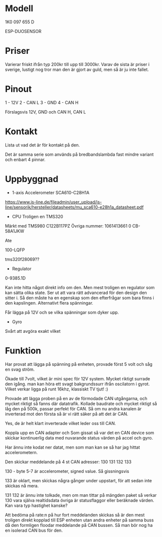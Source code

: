 # Modell

1K0 097 655 D

ESP-DUOSENSOR

# Priser

Varierar friskt ifrån typ 200kr till upp till 3000kr.
Varav de sista är priser i sverige, lustigt nog tror man den är gjort av guld, men så är ju inte fallet.


# Pinout

1 - 12V 
2 - CAN L
3 - GND
4 - CAN H

Förslagsvis 12V, GND och CAN H, CAN L

# Kontakt
Lista ut vad det är för kontakt på den.

Det är samma serie som används på bredbandslambda fast mindre variant och enbart 4 pinnar.

# Uppbyggnad

- 1-axis Accelerometer
SCA610-C28H1A 

https://www.is-line.de/fileadmin/user_upload/is-line/sensorik/hersteller/datasheets/mu_sca610-e28h1a_datasheet.pdf

- CPU
Troligen en TMS320 

Märkt med TMS980 C122B117PZ
Övriga nummer: 1061413661 0
CB-58A1JKW

Ate

100-LQFP

tms320f28069??

- Regulator

0-9385.1D

Kan inte hitta något direkt info om den.
Men mest troligen en regulator som kan sätta olika state.
Ser ut att vara rätt advancerad för den design den sitter i.
Så den måste ha en egenskap som den efterfrågar som bara finns i den kapslingen.
Alternativt flera spänningar.

Får lägga på 12V och se vilka spänningar som dyker upp.

 - Gyro
 
Svårt att avgöra exakt vilket 


# Funktion

Har provat att lägga på spänning på enheten, provade först 5 volt och såg en svag ström.

Ökade till 7volt, vilket är mini spec för 12V system. Mycket riktigt surrade den igång. man kan höra ett svagt bakgrundssurr ifrån oscilatorn i gyrot. Vilket verkar ligga på runt 16khz, klassiskt TV tjut! :)

Provade att lägga proben på en av de förmodade CAN utgångarna, och mycket riktigt så fanns där datatrafik. 
Kollade baudrate och mycket riktigt så låg den på 500k, passar perfekt för CAN.
Så om nu andra kanalen är inverterad mot den första så är vi rätt säker på att det är CAN. 

Yes, de är helt klart inverterade vilket leder oss till CAN.

Koppla upp en CAN adapter och
Som gissat så var det en CAN device som skickar kontinuerlig data med nuvarande status värden på accel och gyro.

Har ännu inte kodat ner datat, men som man kan se så har jag hittat accelerometern.

Den skickar meddelande på 4 st CAN adresser:
130
131
132
133


130 - byte  5-7 är accelerometer, signed value. Så gissningsvis 

133 är oklart, men skickas några gånger under uppstart, för att sedan inte skickas nå mera.

131
132 är ännu inte tolkade, men om man tittar på mängden paket så verkar 130 vara själva realtidsdata övriga är statusflaggor eller beräknade värden. Kan vara typ hastighet kanske?

Att bedöma på rate:n på hur fort meddelanden skickas så är den mest troligen direkt kopplad till ESP enheten utan andra enheter på samma buss då den formligen floodar meddelande på CAN bussen.  Så man bör nog ha en isolerad CAN bus för den.
